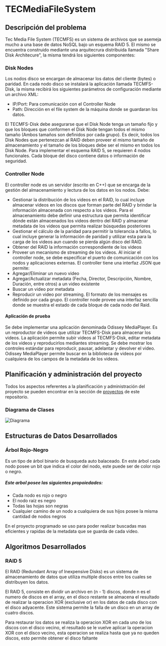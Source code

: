 # TECMediaFileSystem
## Descripción del problema
Tec Media File System (TECMFS) es un sistema de archivos que se asemeja mucho a una base de datos NoSQL bajo un esquema RAID 5. El mismo se encuentra construido mediante una arquitecrura distribuida llamada "Share Disk Architecure", la misma tendrá los siguientes componentes:

### Disk Nodes
Los nodos disco se encargan de almacenar los datos del cliente (bytes) o paridad. En cada nodo disco se
instalará la aplicación llamada TECMFS-Disk, la misma recibirá los siguientes parámetros de configuración
mediante un archivo XML:

* IP/Port: Para comunicación con el Controller Node
* Path: Dirección en el file system de la máquina donde se guardaran los datos.

El TECMFS-Disk debe asegurarse que el Disk Node tenga un tamaño fijo y que los bloques que conformen el
Disk Node tengan todos el mismo tamaño (Ambos tamaños son definidos por cada grupo). Es decir, todos los
Disk Nodes que pertenezcan al RAID deben proveer el mismo tamaño de almacenamiento y el tamaño de los
bloques debe ser el mismo en todos los Disk Node. Para implementar el esquema RAID 5, se requieren 4 nodos
funcionales.
Cada bloque del disco contiene datos o información de seguridad.

### Controller Node
El controller node es un servidor (escrito en C++) que se encarga de la gestión del almacenamiento y lectura de
los datos en los nodos. Debe:
* Gestionar la distribución de los videos en el RAID, lo cual incluye almacenar videos en los discos que
forman parte del RAID y brindar la información almacenada con respecto a los videos. Para el almacenamiento 
debe definir una estructura que permita identificar dónde están almacenados los videos dentro del RAID y
almacenar metadata de los videos que permita realizar búsquedas posteriores
* Gestionar el cálculo de la paridad para permitir la tolerancia a fallos, lo cual incluye generar la
información de paridad y utilizar esta para la carga de los videos aun cuando se pierda algún disco del
RAID.
* Obtener del RAID la información correspondiente de los videos
* Proveer un mecanismo de streaming de los videos.
Al iniciar el controller node, se debe especificar el puerto de comunicación con los nodos y aplicaciones
externas. El controller tiene una interfaz JSON que permite:
* Agregar/Eliminar un nuevo video
* Agregar/Actualizar metadata (Fecha, Director, Descripción, Nombre, Duración, entre otros) a un video
existente
* Buscar un video por metadata
* Reproducir un video por streaming.
El formato de los mensajes es definido por cada grupo.
El controller node provee una interfaz sencilla donde se muestra el estado de cada bloque de cada nodo del
Raid.

#### Aplicación de prueba
Se debe implementar una aplicación denominada Odissey MediaPlayer. Es un reproductor de videos que
utilizar TECMFS-Disk para almacenar los videos. La aplicación permite subir videos al TECMFS-Disk, editar
metadata de los videos y reproducirlos mediantes streaming. Se debe mostrar los controles estándar para
reproducir, pausar, adelantar y devolver el video.
Odissey MediaPlayer permite buscar en la biblioteca de videos por cualquiera de los campos de la metadata de
los videos.
## Planificación y administración del proyecto
Todos los aspectos referentes a la planificación y administración del proyecto se pueden encontrar en la sección de [proyectos](https://github.com/Jglez2330/TECMediaFileSystem/projects) de este repositorio.
### Diagrama de Clases
![Diagrama](/Class.jpeg)
## Estructuras de Datos Desarrollados
### Árbol Rojo-Negro
Es un tipo de árbol binario de busqueda auto balaceado. En este árbol cada nodo posee un bit que indica el color del nodo, este puede ser de color rojo o negro.

##### Este arbol posee las siguientes propoiedades:
- Cada nodo es rojo o negro
- El nodo raíz es negro
- Todas las hojas son negras
- Cualquier camino de un nodo a cualquiera de sus hijos posee la misma cantidad de nodos negros

En el proyecto programado se uso para poder realizar buscadas mas eficientes y rapidas de la metadata que se guarda de cada video.
## Algoritmos Desarrollados
### RAID 5
El RAID (Redundant Array of Inexpensive Disks) es un sistema de almacenamiento de datos que utiliza multiple discos entre los cuales se distribuyen los datos.

El RAID 5, consiste en dividir un archivo en (n - 1) discos, donde n es el numero de discos en el array, en el disco restante se almacena el resultado de realizar la operacion XOR (exclusive or) en los datos de cada disco con el disco adyacente. Este sistema permite la falla de un disco en un array de cuatro discos.

Para restaurar los datos se realiza la operacion XOR en cada uno de los discos con el disco vecino, el resultado se le vuelve aplicar la operacion XOR con el disco vecino, esta operacion se realiza hasta que ya no queden discos, esto permite obtener el disco faltante
